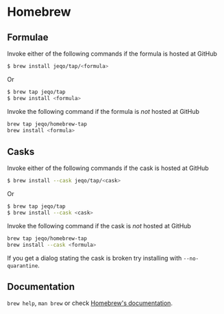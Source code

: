 # Homebrew

## Formulae
Invoke either of the following commands if the formula is hosted at GitHub

```sh
$ brew install jeqo/tap/<formula>
```

Or

```sh
$ brew tap jeqo/tap
$ brew install <formula>
```

Invoke the following command if the formula is *not* hosted at GitHub

```sh
brew tap jeqo/homebrew-tap 
brew install <formula>
```

## Casks
Invoke either of the following commands if the cask is hosted at GitHub

```sh
$ brew install --cask jeqo/tap/<cask>
```

Or

```sh
$ brew tap jeqo/tap
$ brew install --cask <cask>
```

Invoke the following command if the cask is *not* hosted at GitHub

```sh
brew tap jeqo/homebrew-tap 
brew install --cask <formula>
```

If you get a dialog stating the cask is broken try installing with `--no-quarantine`.

## Documentation
`brew help`, `man brew` or check [Homebrew's documentation](https://docs.brew.sh).
